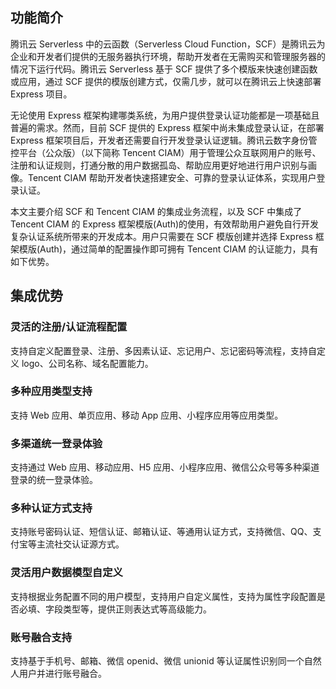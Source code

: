 
## 功能简介
腾讯云 Serverless 中的云函数（Serverless Cloud Function，SCF）是腾讯云为企业和开发者们提供的无服务器执行环境，帮助开发者在无需购买和管理服务器的情况下运行代码。腾讯云 Serverless 基于 SCF 提供了多个模版来快速创建函数或应用，通过 SCF 提供的模版创建方式，仅需几步，就可以在腾讯云上快速部署 Express 项目。

无论使用 Express 框架构建哪类系统，为用户提供登录认证功能都是一项基础且普遍的需求。然而，目前 SCF 提供的 Express 框架中尚未集成登录认证，在部署 Express 框架项目后，开发者还需要自行开发登录认证逻辑。腾讯云数字身份管控平台（公众版）（以下简称 Tencent  CIAM）用于管理公众互联网用户的账号、注册和认证规则，打通分散的用户数据孤岛、帮助应用更好地进行用户识别与画像。Tencent CIAM 帮助开发者快速搭建安全、可靠的登录认证体系，实现用户登录认证。

本文主要介绍 SCF 和 Tencent CIAM 的集成业务流程，以及 SCF 中集成了 Tencent CIAM 的 Express 框架模版(Auth)的使用，有效帮助用户避免自行开发复杂认证系统所带来的开发成本。用户只需要在 SCF 模版创建并选择 Express 框架模版(Auth)，通过简单的配置操作即可拥有 Tencent CIAM 的认证能力，具有如下优势。

## 集成优势
### 灵活的注册/认证流程配置
支持自定义配置登录、注册、多因素认证、忘记用户、忘记密码等流程，支持自定义 logo、公司名称、域名配置能力。
### 多种应用类型支持
支持 Web 应用、单页应用、移动 App 应用、小程序应用等应用类型。
### 多渠道统一登录体验
支持通过 Web 应用、移动应用、H5 应用、小程序应用、微信公众号等多种渠道登录的统一登录体验。
### 多种认证方式支持
支持账号密码认证、短信认证、邮箱认证、等通用认证方式，支持微信、QQ、支付宝等主流社交认证源方式。
### 灵活用户数据模型自定义
支持根据业务配置不同的用户模型，支持用户自定义属性，支持为属性字段配置是否必填、字段类型等，提供正则表达式等高级能力。
### 账号融合支持
支持基于手机号、邮箱、微信 openid、微信 unionid 等认证属性识别同一个自然人用户并进行账号融合。
